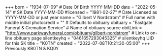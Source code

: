 +++
born = "1934-07-09"        # Date Of Birth YYYY-MM-DD
date = "2022-05-14"        # SK Date YYYY-MM-DD
#licensed = "1981-02-27"    # Date Licensed as YYYY-MM-DD or just year
name = "Gilbert V Nordstrom"        # Full name with middle initial
photocredit = "" # Defaults to obituary
obituary = "Eastgate Funeral & Cremation Service"    # Name of obituary source
obitLink = "http://www.parkwayfuneral.com/obituary/gilbert-nordstrom"    # Link to on-line obituary page
silentkeyhq = "0461657293045325" # silentkeyhq UID for this SK
title = "K0TN"
created = "2022-07-08T10:21:30-05:00"
+++
Previously KB0TN & KQ0Y
